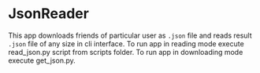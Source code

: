 # JsonReader

This app downloads friends of particular user as `.json` file and reads result `.json` file of any size in cli interface.</b>
To run app in reading mode execute read_json.py script from scripts folder.</b>
To run app in downloading mode execute get_json.py.</b>
